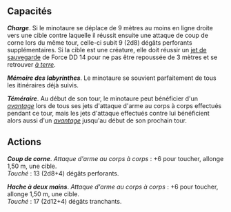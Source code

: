 ## Capacités
_**Charge**_. Si le minotaure se déplace de 9 mètres au moins en ligne droite vers une cible contre laquelle il réussit ensuite une attaque de coup de corne lors du même tour, celle-ci subit 9 (2d8) dégâts perforants supplémentaires. Si la cible est une créature, elle doit réussir un [jet de sauvegarde](/utiliser-les-caracteristiques/#jets-de-sauvegarde) de Force DD 14 pour ne pas être repoussée de 3 mètres et se retrouver [_à terre_](/gerer-la-sante-du-personnage/#a-terre).

_**Mémoire des labyrinthes**_. Le minotaure se souvient parfaitement de tous les itinéraires déjà suivis.

_**Téméraire**_. Au début de son tour, le minotaure peut bénéficier d'un [_avantage_](/utiliser-les-caracteristiques/#avantage-et-desavantage) lors de tous ses jets d'attaque d'arme au corps à corps effectués pendant ce tour, mais les jets d'attaque effectués contre lui bénéficient alors aussi d'un [_avantage_](/utiliser-les-caracteristiques/#avantage-et-desavantage) jusqu'au début de son prochain tour.

## Actions
_**Coup de corne**_. _Attaque d'arme au corps à corps_ : +6 pour toucher, allonge 1,50 m, une cible.  
_Touché_ : 13 (2d8+4) dégâts perforants.

_**Hache à deux mains**_. _Attaque d'arme au corps à corps_ : +6 pour toucher, allonge 1,50 m, une cible.  
_Touché_ : 17 (2d12+4) dégâts tranchants.
